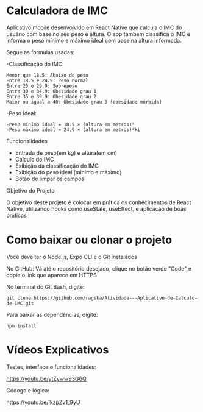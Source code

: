 # Calculadora de IMC
Aplicativo mobile desenvolvido em React Native que calcula o IMC do usuário com base no seu peso e altura. O app também classifica o IMC e informa o peso mínimo e máximo ideal com base na altura informada.

Segue as formulas usadas:

  -Classificação do IMC:
  
    Menor que 18.5: Abaixo do peso
    Entre 18.5 e 24.9: Peso normal
    Entre 25 e 29.9: Sobrepeso
    Entre 30 e 34.9: Obesidade grau 1
    Entre 35 e 39.9: Obesidade grau 2
    Maior ou igual a 40: Obesidade grau 3 (obesidade mórbida)
    
  -Peso Ideal:
  
    -Peso mínimo ideal = 18.5 × (altura em metros)²
    -Peso máximo ideal = 24.9 × (altura em metros)²ki
    

Funcionalidades

- Entrada de peso(em kg) e altura(em cm)
- Cálculo do IMC
- Exibição da classificação do IMC
- Exibição do peso ideal (minimo e máximo)
- Botão de limpar os campos

Objetivo do Projeto

O objetivo deste projeto é colocar em prática os conhecimentos de React Native, utilizando hooks como useState, useEffect, e aplicação de boas práticas

# Como baixar ou clonar o projeto

Você deve ter o Node.js, Expo CLI e o Git instalados

No GitHub:
Vá até o repositório desejado, clique no botão verde "Code" e copie o link que aparece em HTTPS

No terminal do Git Bash, digite: 

    git clone https://github.com/ragska/Atividade---Aplicativo-de-Calculo-de-IMC.git
    
Para baixar as dependências, digite:

    npm install

# Vídeos Explicativos
Testes, interface e funcionalidades:

https://youtu.be/ytZyww93G6Q

Códogo e lógica: 

https://youtu.be/IkzpZv1_9yU
